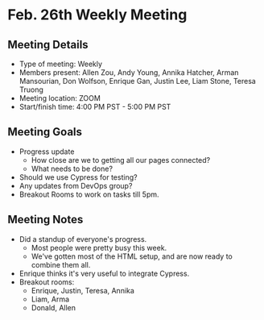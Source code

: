 # Feb. 26th Weekly Meeting

## Meeting Details

- Type of meeting: Weekly
- Members present: Allen Zou, Andy Young, Annika Hatcher, Arman Mansourian, Don Wolfson, Enrique Gan, Justin Lee, Liam Stone, Teresa Truong
- Meeting location: ZOOM
- Start/finish time: 4:00 PM PST - 5:00 PM PST

## Meeting Goals

- Progress update
  - How close are we to getting all our pages connected?
  - What needs to be done?
- Should we use Cypress for testing?
- Any updates from DevOps group?
- Breakout Rooms to work on tasks till 5pm.

## Meeting Notes

- Did a standup of everyone's progress.
  - Most people were pretty busy this week.
  - We've gotten most of the HTML setup, and are now ready to combine them all.
- Enrique thinks it's very useful to integrate Cypress.
- Breakout rooms:
  - Enrique, Justin, Teresa, Annika
  - Liam, Arma
  - Donald, Allen